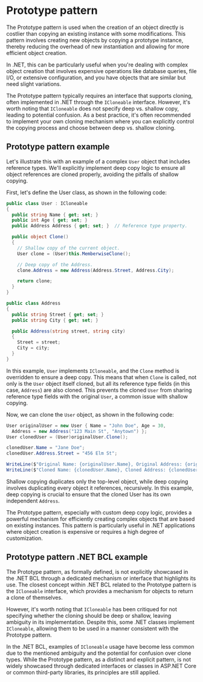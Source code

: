 # Prototype pattern

The Prototype pattern is used when the creation of an object directly is costlier than copying an existing instance with some modifications. This pattern involves creating new objects by copying a prototype instance, thereby reducing the overhead of new instantiation and allowing for more efficient object creation.

In .NET, this can be particularly useful when you're dealing with complex object creation that involves expensive operations like database queries, file I/O, or extensive configuration, and you have objects that are similar but need slight variations.

The Prototype pattern typically requires an interface that supports cloning, often implemented in .NET through the `ICloneable` interface. However, it's worth noting that `ICloneable` does not specify deep vs. shallow copy, leading to potential confusion. As a best practice, it's often recommended to implement your own cloning mechanism where you can explicitly control the copying process and choose between deep vs. shallow cloning.

## Prototype pattern example

Let's illustrate this with an example of a complex `User` object that includes reference types. We'll explicitly implement deep copy logic to ensure all object references are cloned properly, avoiding the pitfalls of shallow copying.

First, let's define the User class, as shown in the following code:
```cs
public class User : ICloneable
{
  public string Name { get; set; }
  public int Age { get; set; }
  public Address Address { get; set; }  // Reference type property.

  public object Clone()
  {
    // Shallow copy of the current object.
    User clone = (User)this.MemberwiseClone();

    // Deep copy of the Address.
    clone.Address = new Address(Address.Street, Address.City); 

    return clone;
  }
}

public class Address
{
  public string Street { get; set; }
  public string City { get; set; }

  public Address(string street, string city)
  {
    Street = street;
    City = city;
  }
}
```

In this example, `User` implements `ICloneable`, and the `Clone` method is overridden to ensure a deep copy. This means that when `Clone` is called, not only is the `User` object itself cloned, but all its reference type fields (in this case, `Address`) are also cloned. This prevents the cloned `User` from sharing reference type fields with the original `User`, a common issue with shallow copying.

Now, we can clone the `User` object, as shown in the following code:
```cs
User originalUser = new User { Name = "John Doe", Age = 30,
  Address = new Address("123 Main St", "Anytown") };
User clonedUser = (User)originalUser.Clone();

clonedUser.Name = "Jane Doe";
clonedUser.Address.Street = "456 Elm St";

WriteLine($"Original Name: {originalUser.Name}, Original Address: {originalUser.Address.Street}");
WriteLine($"Cloned Name: {clonedUser.Name}, Cloned Address: {clonedUser.Address.Street}");
```

Shallow copying duplicates only the top-level object, while deep copying involves duplicating every object it references, recursively. In this example, deep copying is crucial to ensure that the cloned User has its own independent `Address`.

The Prototype pattern, especially with custom deep copy logic, provides a powerful mechanism for efficiently creating complex objects that are based on existing instances. This pattern is particularly useful in .NET applications where object creation is expensive or requires a high degree of customization.

## Prototype pattern .NET BCL example

The Prototype pattern, as formally defined, is not explicitly showcased in the .NET BCL through a dedicated mechanism or interface that highlights its use. The closest concept within .NET BCL related to the Prototype pattern is the `ICloneable` interface, which provides a mechanism for objects to return a clone of themselves. 

However, it's worth noting that `ICloneable` has been critiqued for not specifying whether the cloning should be deep or shallow, leaving ambiguity in its implementation. Despite this, some .NET classes implement `ICloneable`, allowing them to be used in a manner consistent with the Prototype pattern.

In the .NET BCL, examples of `ICloneable` usage have become less common due to the mentioned ambiguity and the potential for confusion over clone types. While the Prototype pattern, as a distinct and explicit pattern, is not widely showcased through dedicated interfaces or classes in ASP.NET Core or common third-party libraries, its principles are still applied.
